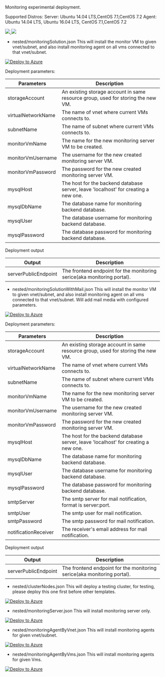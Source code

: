 Monitoring experimental deployment.

Supported Distros: 
Server: Ubuntu 14.04 LTS,CentOS 7.1,CentOS 7.2
Agent: Ubuntu 14.04 LTS, Ubuntu 16.04 LTS, CentOS 7.1,CentOS 7.2

<a href="https://portal.azure.com/#create/Microsoft.Template/uri/https%3A%2F%2Fraw.githubusercontent.com%2Fkarataliu%2Fmonicake%2Fmaster%2Fazuredeploy.json" target="_blank">
    <img src="http://azuredeploy.net/deploybutton.png"/>
</a>
<a href="http://armviz.io/#/?load=https%3A%2F%2Fraw.githubusercontent.com%2Fkarataliu%2Fmonicake%2Fmaster%2Fazuredeploy.json" target="_blank">
    <img src="http://armviz.io/visualizebutton.png"/>
</a>

- nested/monitoringSolution.json
This will install the monitor VM to given vnet/subnet, and also install monitoring agent on all vms connected to that vnet/subnet.

[![Deploy to Azure](http://azuredeploy.net/deploybutton.png)](https://portal.azure.com/#create/Microsoft.Template/uri/https%3A%2F%2Fraw.githubusercontent.com%2Fkarataliu%2Fmonicake%2Fmaster%2Fnested%2FmonitoringSolution.json)


Deployment parameters:

| Parameters            | Description                                                                           |
| -------------         | -------------                                                                         |
| storageAccount        | An existing storage account in same resource group, used for storing the new VM.      |
| virtualNetworkName    | The name of vnet where current VMs connects to.                                       |
| subnetName            | The name of subnet where current VMs connects to.                                     |
| monitorVmName         | The name for the new monitoring server VM to be created.                              |
| monitorVmUsername     | The username for the new created monitoring server VM.                                |
| monitorVmPassword     | The password for the new created monitoring server VM.                                |
| mysqlHost             | The host for the backend database server, leave 'localhost' for creating a new one.   |
| mysqlDbName           | The database name for monitoring backend database.                                    |
| mysqlUser             | The database username for monitoring backend database.                                |
| mysqlPassword         | The database password for monitoring backend database.                                |

Deployment output

| Output                | Description                                                                       |
| -------------         | -------------                                                                     |
| serverPublicEndpoint  | The frontend endpoint for the monitoring serice(aka monitoring portal).           |


- nested/monitoringSolutionWithMail.json
This will install the monitor VM to given vnet/subnet, and also install monitoring agent on all vms connected to that vnet/subnet. Will add mail media with configured parameters.

[![Deploy to Azure](http://azuredeploy.net/deploybutton.png)](https://portal.azure.com/#create/Microsoft.Template/uri/https%3A%2F%2Fraw.githubusercontent.com%2Fkarataliu%2Fmonicake%2Fmaster%2Fnested%2FmonitoringSolutionWithMail.json)

Deployment parameters:

| Parameters            | Description                                                                           |
| -------------         | -------------                                                                         |
| storageAccount        | An existing storage account in same resource group, used for storing the new VM.      |
| virtualNetworkName    | The name of vnet where current VMs connects to.                                       |
| subnetName            | The name of subnet where current VMs connects to.                                     |
| monitorVmName         | The name for the new monitoring server VM to be created.                              |
| monitorVmUsername     | The username for the new created monitoring server VM.                                |
| monitorVmPassword     | The password for the new created monitoring server VM.                                |
| mysqlHost             | The host for the backend database server, leave 'localhost' for creating a new one.   |
| mysqlDbName           | The database name for monitoring backend database.                                    |
| mysqlUser             | The database username for monitoring backend database.                                |
| mysqlPassword         | The database password for monitoring backend database.                                |
| smtpServer            | The smtp server for mail notification, format is server:port.                         |
| smtpUser              | The smtp user for mail notification.                                                  |
| smtpPassword          | The smtp password for mail notification.                                              |
| notificationReceiver  | The receiver's email address for mail notification.                                   |

Deployment output

| Output                | Description                                                                       |
| -------------         | -------------                                                                     |
| serverPublicEndpoint  | The frontend endpoint for the monitoring serice(aka monitoring portal).           |

- nested/clusterNodes.json
This will deploy a testing cluster, for testing, please deploy this one first before other templates.

[![Deploy to Azure](http://azuredeploy.net/deploybutton.png)](https://portal.azure.com/#create/Microsoft.Template/uri/https%3A%2F%2Fraw.githubusercontent.com%2Fkarataliu%2Fmonicake%2Fmaster%2Fnested%2FclusterNodes.json)

- nested/monitoringServer.json
This will install monitoring server only.

[![Deploy to Azure](http://azuredeploy.net/deploybutton.png)](https://portal.azure.com/#create/Microsoft.Template/uri/https%3A%2F%2Fraw.githubusercontent.com%2Fkarataliu%2Fmonicake%2Fmaster%2Fnested%2FmonitoringServer.json)

- nested/monitoringAgentByVnet.json
This will install monitoring agents for given vnet/subnet.

[![Deploy to Azure](http://azuredeploy.net/deploybutton.png)](https://portal.azure.com/#create/Microsoft.Template/uri/https%3A%2F%2Fraw.githubusercontent.com%2Fkarataliu%2Fmonicake%2Fmaster%2Fnested%2FmonitoringAgentByVnet.json)

- nested/monitoringAgentByVms.json
This will install monitoring agents for given Vms.

[![Deploy to Azure](http://azuredeploy.net/deploybutton.png)](https://portal.azure.com/#create/Microsoft.Template/uri/https%3A%2F%2Fraw.githubusercontent.com%2Fkarataliu%2Fmonicake%2Fmaster%2Fnested%2FmonitoringAgentByVms.json)





